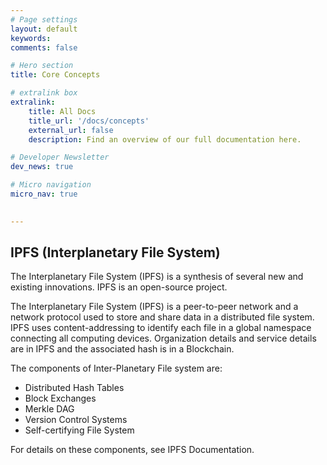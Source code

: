 ```yaml
---
# Page settings
layout: default
keywords:
comments: false

# Hero section
title: Core Concepts 

# extralink box
extralink:
    title: All Docs
    title_url: '/docs/concepts'
    external_url: false
    description: Find an overview of our full documentation here.

# Developer Newsletter
dev_news: true

# Micro navigation
micro_nav: true

        
---
```

## IPFS (Interplanetary File System)

The Interplanetary File System (IPFS) is a synthesis of several new and existing innovations. IPFS is an open-source project.

The Interplanetary File System (IPFS) is a peer-to-peer network and a network protocol used to store and share data in a distributed file system. IPFS uses content-addressing to identify each file in a global namespace connecting all computing devices. Organization details and service details are in IPFS and the associated hash is in a Blockchain.

The components of Inter-Planetary File system are:

* Distributed Hash Tables
* Block Exchanges
* Merkle DAG
* Version Control Systems
* Self-certifying File System


For details on these components, see IPFS Documentation.
